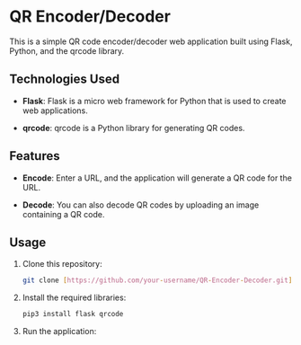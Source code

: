 # QR Encoder/Decoder

This is a simple QR code encoder/decoder web application built using Flask, Python, and the qrcode library.

## Technologies Used

- **Flask**: Flask is a micro web framework for Python that is used to create web applications.

- **qrcode**: qrcode is a Python library for generating QR codes.

## Features

- **Encode**: Enter a URL, and the application will generate a QR code for the URL.

- **Decode**: You can also decode QR codes by uploading an image containing a QR code.

## Usage

1. Clone this repository:

   ```bash
   git clone [https://github.com/your-username/QR-Encoder-Decoder.git]

2. Install the required libraries:

   ```bash
   pip3 install flask qrcode

3. Run the application:   
   
